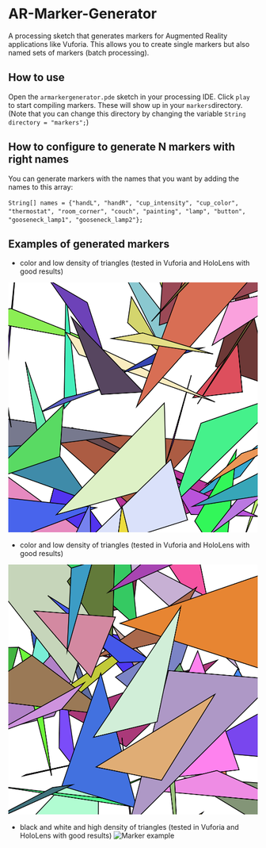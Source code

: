 # AR-Marker-Generator

A processing sketch that generates markers for Augmented Reality applications like Vuforia.
This allows you to create single markers but also named sets of markers (batch processing). 

## How to use

Open the ``armarkergenerator.pde`` sketch in your processing IDE.
Click ``play`` to start compiling markers. These will show up in your ``markers``directory. (Note that you can change this directory by changing the variable ``String directory = "markers";``)

## How to configure to generate N markers with right names

You can generate markers with the names that you want by adding the names to this array:

``String[] names = {"handL", "handR", "cup_intensity", "cup_color", "thermostat", "room_corner", "couch", "painting", "lamp", "button", "gooseneck_lamp1", "gooseneck_lamp2"};``

## Examples of generated markers

* color and low density of triangles (tested in Vuforia and HoloLens with good results)

![Marker example](armarkergenerator/markers/handR001.png)


* color and low density of triangles (tested in Vuforia and HoloLens with good results)

![Marker example](armarkergenerator/markers/handL000.png)


* black and white and high density of triangles (tested in Vuforia and HoloLens with good results)
![Marker example](armarkergenerator/markers/markerexample.png)



